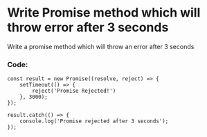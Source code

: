 # Write Promise method which will throw error after 3 seconds

Write a promise method which will throw an error after 3 seconds

### Code:

```
const result = new Promise((resolve, reject) => {
    setTimeout(() => {
        reject('Promise Rejected!')
    }, 3000);
});

result.catch(() => {
    console.log('Promise rejected after 3 seconds');
});
```
